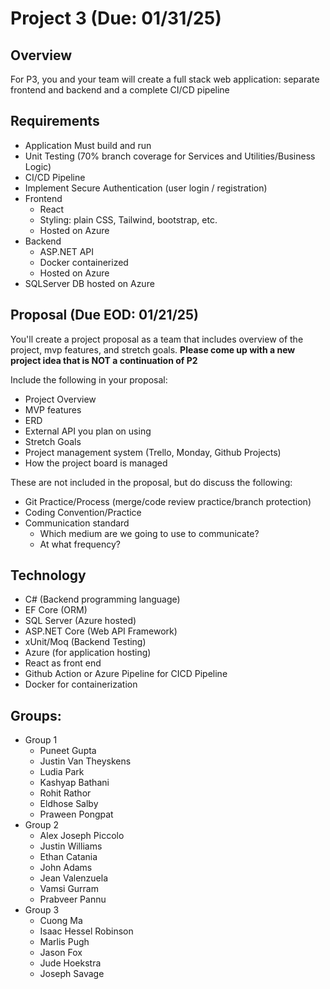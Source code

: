 # Project 3 (Due: 01/31/25)

## Overview
For P3, you and your team will create a full stack web application: separate frontend and backend and a complete CI/CD pipeline

## Requirements
- Application Must build and run
- Unit Testing (70% branch coverage for Services and Utilities/Business Logic)
- CI/CD Pipeline
- Implement Secure Authentication (user login / registration)
- Frontend
    - React
    - Styling: plain CSS, Tailwind, bootstrap, etc.
    - Hosted on Azure
- Backend
    - ASP.NET API
    - Docker containerized
    - Hosted on Azure
- SQLServer DB hosted on Azure

## Proposal (Due EOD: 01/21/25)
You'll create a project proposal as a team that includes overview of the project, mvp features, and stretch goals.
**Please come up with a new project idea that is NOT a continuation of P2**

Include the following in your proposal:
- Project Overview
- MVP features
- ERD
- External API you plan on using
- Stretch Goals
- Project management system (Trello, Monday, Github Projects)
- How the project board is managed

These are not included in the proposal, but do discuss the following:
- Git Practice/Process (merge/code review practice/branch protection)
- Coding Convention/Practice
- Communication standard
	- Which medium are we going to use to communicate?
	- At what frequency?

## Technology
- C# (Backend programming language)
- EF Core (ORM)
- SQL Server (Azure hosted)
- ASP.NET Core (Web API Framework)
- xUnit/Moq (Backend Testing)
- Azure (for application hosting)
- React as front end
- Github Action or Azure Pipeline for CICD Pipeline
- Docker for containerization

## Groups:
- Group 1
    - Puneet Gupta
    - Justin Van Theyskens
    - Ludia Park
    - Kashyap Bathani
    - Rohit Rathor
    - Eldhose Salby
    - Praween Pongpat
- Group 2
    - Alex Joseph Piccolo
    - Justin Williams
    - Ethan Catania
    - John Adams
    - Jean Valenzuela
    - Vamsi Gurram
    - Prabveer Pannu
- Group 3
    - Cuong Ma
    - Isaac Hessel Robinson
    - Marlis Pugh
    - Jason Fox
    - Jude Hoekstra
    - Joseph Savage